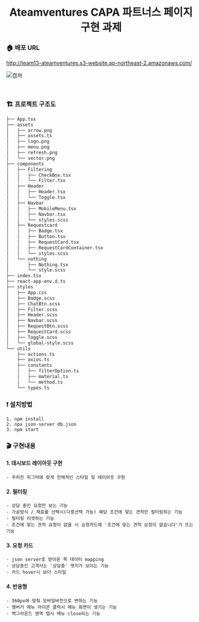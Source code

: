 <h1 align= "center"> Ateamventures CAPA 파트너스 페이지 구현 과제</h1>

### :house: 배포 URL
http://team13-ateamventures.s3-website.ap-northeast-2.amazonaws.com/

![캡쳐](https://user-images.githubusercontent.com/85682854/153013320-ec2a7f83-6849-44c8-affd-3257a817bb16.png)

<br/>

### 🏗 프로젝트 구조도

```html
├── App.tsx
├── assets
│   ├── arrow.png
│   ├── assets.ts
│   ├── logo.png
│   ├── menu.png
│   ├── refresh.png
│   └── vector.png
├── components
│   ├── Filtering
│   │   ├── CheckBox.tsx
│   │   └── Filter.tsx
│   ├── Header
│   │   ├── Header.tsx
│   │   └── Toggle.tsx
│   ├── Navbar
│   │   ├── MobileMenu.tsx
│   │   ├── Navbar.tsx
│   │   └── styles.scss
│   ├── Requestcard
│   │   ├── Badge.tsx
│   │   ├── Button.tsx
│   │   ├── RequestCard.tsx
│   │   ├── RequestCardContainer.tsx
│   │   └── styles.scss
│   └── nothing
│       ├── Nothing.tsx
│       └── style.scss
├── index.tsx
├── react-app-env.d.ts
├── styles
│   ├── App.css
│   ├── Badge.scss
│   ├── ChatBtn.scss
│   ├── Filter.scss
│   ├── Header.scss
│   ├── Navbar.scss
│   ├── RequestBtn.scss
│   ├── RequestCard.scss
│   ├── Toggle.scss
│   └── global-style.scss
└── utils
    ├── actions.ts
    ├── axios.ts
    ├── constants
    │   ├── filterOption.ts
    │   ├── material.ts
    │   └── method.ts
    └── types.ts
```

### :exclamation: 설치방법
~~~
1. npm install
2. npx json-server db.json
3. npm start
~~~



### :clapper: 구현내용

#### 1. 데시보드 레이아웃 구현
~~~
- 주어진 피그마에 맞게 전체적인 스타일 및 레이아웃 구현
~~~

#### 2. 필터링
~~~
- 상담 중인 요청만 보는 기능
- 가공방식 / 재료를 선택시(다중선택 가능) 해당 조건에 맞는 견적만 필터링하는 기능
- 필터링 리셋하는 기능
- 조건에 맞는 견적 요청이 없을 시 요청카드에 '조건에 맞는 견적 요청이 없습니다'가 뜨는 기능
~~~

#### 3. 요청 카드
~~~
- json server로 받아온 목 데이터 mapping
- 상담중인 고객사는 '상담중' 뱃지가 보이는 기능
- 카드 hover시 보더 스타일
~~~

#### 4. 반응형
~~~
- 360px에 맞춰 모바일버전으로 변하는 기능
- 햄버거 메뉴 아이콘 클릭시 메뉴 화면이 생기는 기능
- 백그라운드 영역 탭시 메뉴 close되는 기능
~~~


